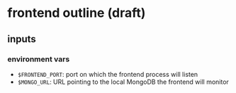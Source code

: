 # frontend outline (draft)

## inputs

### environment vars

- `$FRONTEND_PORT`: port on which the frontend process will listen
- `$MONGO_URL`: URL pointing to the local MongoDB the frontend will monitor
